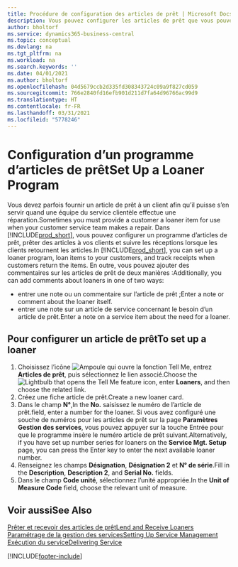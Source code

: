 ```yaml
---
title: Procédure de configuration des articles de prêt | Microsoft Docs
description: Vous pouvez configurer les articles de prêt que vous pouvez prêter aux clients afin de remplacer les articles de service lors de leur maintenance.
author: bholtorf
ms.service: dynamics365-business-central
ms.topic: conceptual
ms.devlang: na
ms.tgt_pltfrm: na
ms.workload: na
ms.search.keywords: ''
ms.date: 04/01/2021
ms.author: bholtorf
ms.openlocfilehash: 04d5679ccb2d335fd308343724c09a9f827cd059
ms.sourcegitcommit: 766e2840fd16efb901d211d7fa64d96766ac99d9
ms.translationtype: HT
ms.contentlocale: fr-FR
ms.lasthandoff: 03/31/2021
ms.locfileid: "5778246"
---
```

# <a name="set-up-a-loaner-program"></a><span data-ttu-id="7300e-103">Configuration d’un programme d’articles de prêt</span><span class="sxs-lookup"><span data-stu-id="7300e-103">Set Up a Loaner Program</span></span>
<span data-ttu-id="7300e-104">Vous devez parfois fournir un article de prêt à un client afin qu’il puisse s’en servir quand une équipe du service clientèle effectue une réparation.</span><span class="sxs-lookup"><span data-stu-id="7300e-104">Sometimes you must provide a customer a loaner item for use when your customer service team makes a repair.</span></span> <span data-ttu-id="7300e-105">Dans [!INCLUDE[prod_short](includes/prod_short.md)], vous pouvez configurer un programme d’articles de prêt, prêter des articles à vos clients et suivre les réceptions lorsque les clients retournent les articles.</span><span class="sxs-lookup"><span data-stu-id="7300e-105">In [!INCLUDE[prod_short](includes/prod_short.md)], you can set up a loaner program, loan items to your customers, and track receipts when customers return the items.</span></span> <span data-ttu-id="7300e-106">En outre, vous pouvez ajouter des commentaires sur les articles de prêt de deux manières :</span><span class="sxs-lookup"><span data-stu-id="7300e-106">Additionally, you can add comments about loaners in one of two ways:</span></span>  
  
* <span data-ttu-id="7300e-107">entrer une note ou un commentaire sur l’article de prêt ;</span><span class="sxs-lookup"><span data-stu-id="7300e-107">Enter a note or comment about the loaner itself.</span></span>  
* <span data-ttu-id="7300e-108">entrer une note sur un article de service concernant le besoin d’un article de prêt.</span><span class="sxs-lookup"><span data-stu-id="7300e-108">Enter a note on a service item about the need for a loaner.</span></span>  

## <a name="to-set-up-a-loaner"></a><span data-ttu-id="7300e-109">Pour configurer un article de prêt</span><span class="sxs-lookup"><span data-stu-id="7300e-109">To set up a loaner</span></span>  
1. <span data-ttu-id="7300e-110">Choisissez l’icône ![Ampoule qui ouvre la fonction Tell Me](media/ui-search/search_small.png "Dites-moi ce que vous voulez faire"), entrez **Articles de prêt**, puis sélectionnez le lien associé.</span><span class="sxs-lookup"><span data-stu-id="7300e-110">Choose the ![Lightbulb that opens the Tell Me feature](media/ui-search/search_small.png "Tell me what you want to do") icon, enter **Loaners**, and then choose the related link.</span></span>  
2. <span data-ttu-id="7300e-111">Créez une fiche article de prêt.</span><span class="sxs-lookup"><span data-stu-id="7300e-111">Create a new loaner card.</span></span> 
3. <span data-ttu-id="7300e-112">Dans le champ **N°**,</span><span class="sxs-lookup"><span data-stu-id="7300e-112">In the **No.**</span></span> <span data-ttu-id="7300e-113">saisissez le numéro de l’article de prêt.</span><span class="sxs-lookup"><span data-stu-id="7300e-113">field, enter a number for the loaner.</span></span> <span data-ttu-id="7300e-114">Si vous avez configuré une souche de numéros pour les articles de prêt sur la page **Paramètres Gestion des services**, vous pouvez appuyer sur la touche Entrée pour que le programme insère le numéro article de prêt suivant.</span><span class="sxs-lookup"><span data-stu-id="7300e-114">Alternatively, if you have set up number series for loaners on the **Service Mgt. Setup** page, you can press the Enter key to enter the next available loaner number.</span></span>  
4. <span data-ttu-id="7300e-115">Renseignez les champs **Désignation**, **Désignation 2** et **N° de série**.</span><span class="sxs-lookup"><span data-stu-id="7300e-115">Fill in the **Description**, **Description 2**, and **Serial No.** fields.</span></span>  
5. <span data-ttu-id="7300e-116">Dans le champ **Code unité**, sélectionnez l’unité appropriée.</span><span class="sxs-lookup"><span data-stu-id="7300e-116">In the **Unit of Measure Code** field, choose the relevant unit of measure.</span></span>  
  
## <a name="see-also"></a><span data-ttu-id="7300e-117">Voir aussi</span><span class="sxs-lookup"><span data-stu-id="7300e-117">See Also</span></span>
[<span data-ttu-id="7300e-118">Prêter et recevoir des articles de prêt</span><span class="sxs-lookup"><span data-stu-id="7300e-118">Lend and Receive Loaners</span></span>](service-how-to-lend-receive-loaners.md)  
[<span data-ttu-id="7300e-119">Paramétrage de la gestion des services</span><span class="sxs-lookup"><span data-stu-id="7300e-119">Setting Up Service Management</span></span>](service-setup-service.md)  
[<span data-ttu-id="7300e-120">Exécution du service</span><span class="sxs-lookup"><span data-stu-id="7300e-120">Delivering Service</span></span>](service-deliver-service.md)  



[!INCLUDE[footer-include](includes/footer-banner.md)]